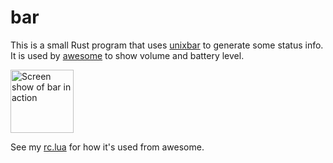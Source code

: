 # bar

This is a small Rust program that uses [unixbar] to generate some status info. It is used by
[awesome] to show volume and battery level.

<img src="https://raw.githubusercontent.com/wezm/bar/master/screenshot.png" alt="Screen show of bar in action" width="101" />

See my [rc.lua] for how it's used from awesome.

[unixbar]: https://github.com/myfreeweb/unixbar
[awesome]: https://awesomewm.org/
[rc.lua]: https://github.com/wezm/dotfiles/blob/c47d5df883b7d1b53478113cc7a57af48e045797/config/awesome/rc.lua#L214-L225
